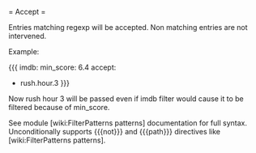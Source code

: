 = Accept = 

Entries matching regexp will be accepted.
Non matching entries are not intervened.

Example:

{{{
imdb:
  min_score: 6.4
accept:
  - rush.hour.3
}}}

Now rush hour 3 will be passed even if imdb filter would cause it
to be filtered because of min_score.

See module [wiki:FilterPatterns patterns] documentation for full syntax.
Unconditionally supports {{{not}}} and {{{path}}} directives like [wiki:FilterPatterns patterns].